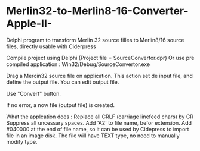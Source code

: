 # Merlin32-to-Merlin8-16-Converter-Apple-II-
Delphi program to transform Merlin 32 source filles to Merlin8/16 source files, directly usable with Ciderpress

Compile project using Delphi (Project file = SourceConvertor.dpr)
Or use pre compiled application : Win32/Debug/SourceConvertor.exe

Drag a Mercin32 source file on application. This action set de input file, and define the output file.
You can edit output file.

Use "Convert" button.

If no error, a now file (output file) is created.

What the applcation does :
Replace all CRLF (carriage linefeed chars) by CR
Suppress all uncessary spaces.
Add 'A2' to file name, befor extension.
Add #040000 at the end of file name, so it can be used by Cidepress to import file in an image disk. The file will have TEXT type, no need to manually modify type.

